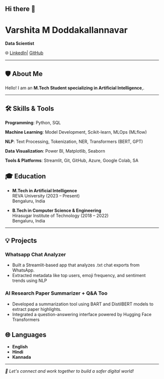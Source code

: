 ## Hi there 👋

# Varshita M Doddakallannavar

**Data Scientist**  
  
🌐 [LinkedIn](https://www.linkedin.com/in/varshita-md)| [GitHub](https://github.com/Varshita25)

---

## 🛡️ About Me

Hello! I am an **M.Tech Student specializing in Artificial Intelligence**,.

---

## 🛠️ Skills & Tools
**Programming**: Python, SQL

**Machine Learning**: Model Development, Scikit-learn, MLOps (MLflow)

**NLP**: Text Processing, Tokenization, NER, Transformers (BERT, GPT)

**Data Visualization**: Power BI, Matplotlib, Seaborn

**Tools & Platforms**: Streamlit, Git, GitHub, Azure, Google Colab, SA


## 🎓 Education

- **M.Tech in Artificial Intelligence**  
  REVA University (2023 – Present)  
  Bengaluru, India  

- **B.Tech in Computer Science & Engineering**  
  Hirasugar Institute of Technology (2018 – 2022)  
  Bengaluru, India  

---

## 💡 Projects

### **Whatsapp Chat Analyzer**
- Built a Streamlit-based app that analyzes .txt chat exports from WhatsApp.
- Extracted metadata like top users, emoji frequency, and sentiment trends using NLP

### **AI Research Paper Summarizer + Q&A Too**
- Developed a summarization tool using BART and DistilBERT models to extract paper highlights.
- Integrated a question-answering interface powered by Hugging Face Transformers



## 🌐 Languages
- **English**  
- **Hindi**  
- **Kannada**  


---

_📌 Let's connect and work together to build a safer digital world!_
